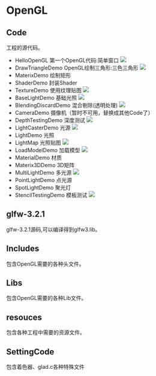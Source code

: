 # OpenGL #

## Code ##
工程的源代码。

- HelloOpenGL 第一个OpenGL代码:简单窗口
![](https://github.com/SixGodZhang/OpenGL/blob/master/document/docImage/HelloOpenGL.jpg)
- DrawTriangleDemo OpenGL绘制三角形:三色三角形
![](https://github.com/SixGodZhang/OpenGL/blob/master/document/docImage/DrawTriangle.jpg)
- MaterixDemo 绘制矩形
- ShaderDemo 封装Shader
- TextureDemo 使用纹理贴图
![](https://github.com/SixGodZhang/OpenGL/blob/master/document/docImage/TextureDemo.jpg)
- BaseLightDemo 基础光照
![](https://github.com/SixGodZhang/OpenGL/blob/master/document/docImage/BaseLight.jpg)
- BlendingDiscardDemo 混合剔除(透明处理)
![](https://github.com/SixGodZhang/OpenGL/blob/master/document/docImage/BlendingDiscard.jpg)
- CameraDemo 摄像机（暂时不可用，替换成其他Code了）
- DepthTestingDemo 深度测试
![](https://github.com/SixGodZhang/OpenGL/blob/master/document/docImage/DepthTest.jpg)
- LightCasterDemo 光源
![](https://github.com/SixGodZhang/OpenGL/blob/master/document/docImage/LightCaster.jpg)
- LightDemo 光照
- LightMap 光照贴图
![](https://github.com/SixGodZhang/OpenGL/blob/master/document/docImage/LightMap.jpg)
- LoadModelDemo 加载模型
![](https://github.com/SixGodZhang/OpenGL/blob/master/document/docImage/LoadModel.jpg)
- MaterialDemo 材质
- Materix3DDemo 3D矩阵
- MultiLightDemo 多光源
![](https://github.com/SixGodZhang/OpenGL/blob/master/document/docImage/MutiLight.jpg)
- PointLightDemo 点光源
- SpotLightDemo 聚光灯
- StencilTestingDemo 模板测试
![](https://github.com/SixGodZhang/OpenGL/blob/master/document/docImage/StencilTest.jpg)

## glfw-3.2.1 ##
glfw-3.2.1源码,可以编译得到glfw3.lib。

## Includes ##
包含OpenGL需要的各种头文件。

## Libs ##
包含OpenGL需要的各种Lib文件。

## resouces ##
包含各种工程中需要的资源文件。

## SettingCode ##
包含着色器、glad.c各种特殊文件



